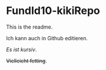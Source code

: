 FundId10-kikiRepo
=================
This is the readme.

Ich kann auch in Github editieren.

*Es ist kursiv*.

~~Vielleicht fetting~~.
